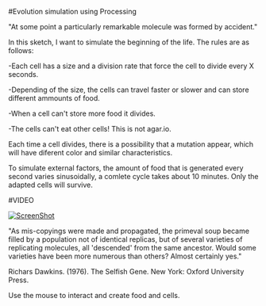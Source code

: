 #Evolution simulation using Processing

"At some point a particularly remarkable molecule was formed by
accident."

In this sketch, I want to simulate the beginning of the life. The rules are as follows:


-Each cell has a size and a division rate that force the cell to divide every X seconds.

-Depending of the size, the cells can travel faster or slower and can store different ammounts of food.

-When a cell can't store more food it divides.

-The cells can't eat other cells! This is not agar.io. 


Each time a cell divides, there is a possibility that a mutation appear, which will have diferent color and similar characteristics.

To simulate external factors, the amount of food that is generated every second varies sinusoidally, a comlete cycle takes about 10 minutes. Only the adapted cells will survive.

#VIDEO

[![ScreenShot](https://raw.github.com/enric1994/Cell/master/cells.png)](https://www.youtube.com/watch?v=ixRlhI6WiJc&feature=youtu.be)


"As mis-copyings were made and propagated, the primeval soup
became filled by a population not of identical replicas, but of several
varieties of replicating molecules, all 'descended' from the same
ancestor. Would some varieties have been more numerous than
others? Almost certainly yes." 

Richars Dawkins. (1976). The Selfish Gene. New York: Oxford University Press.

Use the mouse to interact and create food and cells.


